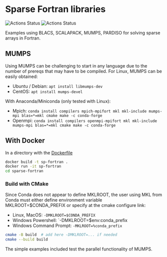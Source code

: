 # Sparse Fortran libraries

![Actions Status](https://github.com/scivision/sparse-fortran/workflows/ci_cmake/badge.svg)
![Actions Status](https://github.com/scivision/sparse-fortran/workflows/ci_meson/badge.svg)

Examples using BLACS, SCALAPACK, MUMPS, PARDISO for solving sparse arrays in Fortran.

## MUMPS

Using MUMPS can be challenging to start in any language due to the number of prereqs that may have to be compiled.
For Linux, MUMPS can be easily obtained:

* Ubuntu / Debian: `apt install libmumps-dev`
* CentOS: `apt install mumps-devel`

With Anaconda/Miniconda (only tested with Linux):

* Mpich: `conda install compilers mpich-mpifort mkl mkl-include mumps-mpi blas=*=mkl cmake make -c conda-forge`
* Openmpi: `conda install compilers openmpi-mpifort mkl mkl-include mumps-mpi blas=*=mkl cmake make -c conda-forge`

## With Docker

In a directory with the [Dockerfile](./Dockerfile)

```sh
docker build -t sp-fortran .
docker run -it sp-fortran
cd sparse-fortran
```

### Build with CMake

Since Conda does not appear to define MKLROOT, the user using MKL from Conda must either define environment variable MKLROOT=$CONDA_PREFIX or specify at the cmake configure link:

* Linux, MacOS: `-DMKLROOT=$CONDA_PREFIX`
* Windows Powershell: `-DMKLROOT=$env:conda_prefix
* Windows Command Prompt: `-MKLROOT=%conda_prefix`

```sh
cmake -B build  # add here -DMKLROOT=... if needed
cmake --build build
```

The simple examples included test the parallel functionality of MUMPS.

